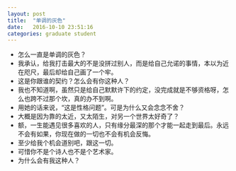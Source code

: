 ```yaml
---
layout: post
title:  "单调的灰色"
date:   2016-10-10 23:51:16
categories: graduate student
---
```



- 怎么一直是单调的灰色？
- 我承认，给我打击最大的不是没拼过别人，而是给自己允诺的事情，本以为近在咫尺，最后却给自己画了一个牢。
- 这是你跟谁的契约？怎么会有你这种人？
- 我也不知道啊，虽然只是给自己默默许下的约定，没完成就是不够资格呀，怎么也跨不过那个坎，真的办不到啊。
- 用她的话来说，“这是性格问题”。可是为什么又会念念不舍？
- 大概是因为靠的太近，又太陌生，对另一个世界太好奇了？
- 额，一生能遇见很多喜欢的人，只有缘分最深的那个才能一起走到最后。永远不会有如果，你现在做的一切也不会有机会反悔。
- 至少给我个机会道别吧，跟这一切。
- 可惜你不是个诗人也不是个艺术家。
- 为什么会有我这种人？
